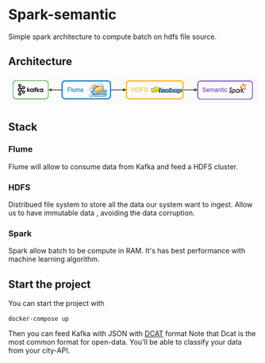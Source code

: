# Spark-semantic

Simple spark architecture to compute batch on hdfs file source.

## Architecture

![semantic-architecture](doc/semantic-architecture.png)

## Stack

### Flume

Flume will allow to consume data from Kafka and feed a HDFS cluster.

### HDFS

Distribued file system to store all the data our system want to ingest. Allow us to have immutable data , avoiding the data corruption.

### Spark

Spark allow batch to be compute in RAM. It's has best performance with machine learning algorithm.

## Start the project

You can start the project with
 
    docker-compose up

Then you can feed Kafka with JSON with [DCAT](https://www.w3.org/TR/vocab-dcat/) format 
Note that Dcat is the most common format for open-data. You'll be able to classify your data from your city-API.
